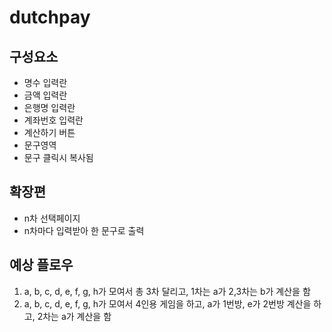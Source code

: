 # dutchpay

## 구성요소
- 명수 입력란
- 금액 입력란
- 은행명 입력란
- 계좌번호 입력란
- 계산하기 버튼
- 문구영역
- 문구 클릭시 복사됨


## 확장편
- n차 선택페이지
- n차마다 입력받아 한 문구로 출력

## 예상 플로우
1. a, b, c, d, e, f, g, h가 모여서 총 3차 달리고, 1차는 a가 2,3차는 b가 계산을 함
1. a, b, c, d, e, f, g, h가 모여서 4인용 게임을 하고, a가 1번방, e가 2번방 계산을 하고, 2차는 a가 계산을 함
